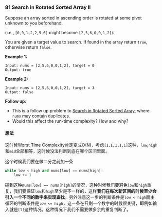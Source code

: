 ### 81 Search in Rotated Sorted Array II

Suppose an array sorted in ascending order is rotated at some pivot unknown to you beforehand.

(i.e., `[0,0,1,2,2,5,6]` might become `[2,5,6,0,0,1,2]`).

You are given a target value to search. If found in the array return `true`, otherwise return `false`.

**Example 1:**

```
Input: nums = [2,5,6,0,0,1,2], target = 0
Output: true
```

**Example 2:**

```
Input: nums = [2,5,6,0,0,1,2], target = 3
Output: false
```

**Follow up:**

- This is a follow up problem to [Search in Rotated Sorted Array](https://leetcode.com/problems/search-in-rotated-sorted-array/description/), where `nums` may contain duplicates.
- Would this affect the run-time complexity? How and why?

#### 想法

这时候Worst Time Complexity肯定变成O(N)，考虑`[1,1,1,1,1]`这种，`low`,`high`和`mid`全部相等，这时候没法判断到底在哪个区间里面。

这个时候我们要在做二分之前加一条

```python
while low < high and nums[low] == nums[high]:
    low += 1
```

碰到这种`nums[low] == nums[high]`的情况，这种时候我们要避免`low`和`high`重复，我们要保证`low`和`high`至少是不一样的，这样**我们在每次新区间的时候至少会引入一个不同的数字来实现查找**。另外注意这一步的判断条件是`low < high`而主循环的判断条件是`low <= high`，这一条在只剩一个数字的时候很关键，即例如输入就是`[1]`这种情况。这种情况下我们不需要做多余的重复判断了。
